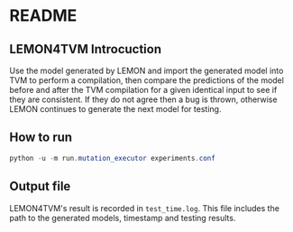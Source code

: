 # README

## LEMON4TVM Introcuction

Use the model generated by LEMON and import the generated model into TVM to perform a compilation, then compare the predictions of the model before and after the TVM compilation for a given identical input to see if they are consistent. If they do not agree then a bug is thrown, otherwise LEMON continues to generate the next model for testing.

## How to run

```powershell
python -u -m run.mutation_executor experiments.conf
```

## Output file

LEMON4TVM's result is recorded in `test_time.log`. This file includes the path to the generated models, timestamp and testing results.
